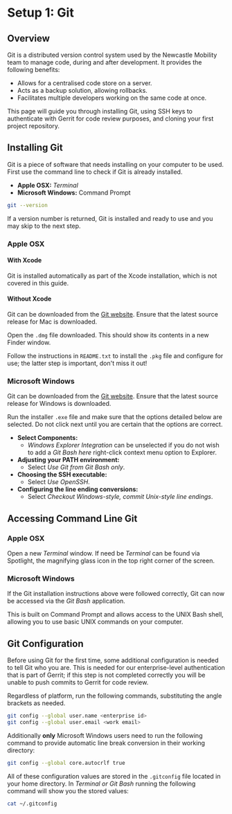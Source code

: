 # Setup 1: Git

[git]: http://git-scm.com/

## Overview

Git is a distributed version control system used by the Newcastle Mobility team to manage code, during and after development. It provides the following benefits:

* Allows for a centralised code store on a server.
* Acts as a backup solution, allowing rollbacks.
* Facilitates multiple developers working on the same code at once.

This page will guide you through installing Git, using SSH keys to authenticate with Gerrit for code review purposes, and cloning your first project repository.

## Installing Git

Git is a piece of software that needs installing on your computer to be used. First use the command line to check if Git is already installed.

- **Apple OSX:** *Terminal*
- **Microsoft Windows:** Command Prompt

```bash
git --version
```

If a version number is returned, Git is installed and ready to use and you may skip to the next step.

### Apple OSX

#### With Xcode

Git is installed automatically as part of the Xcode installation, which is not covered in this guide.

#### Without Xcode

Git can be downloaded from the [Git website][git]. Ensure that the latest source release for Mac is downloaded.

Open the `.dmg` file downloaded. This should show its contents in a new Finder window.

Follow the instructions in `README.txt` to install the `.pkg` file and configure for use; the latter step is important, don't miss it out!

### Microsoft Windows

Git can be downloaded from the [Git website][git]. Ensure that the latest source release for Windows is downloaded.

Run the installer `.exe` file and make sure that the options detailed below are selected. Do not click next until you are certain that the options are correct.

- **Select Components:**
  - *Windows Explorer Integration* can be unselected if you do not wish to add a *Git Bash here* right-click context menu option to Explorer.
- **Adjusting your PATH environment:**
  - Select *Use Git from Git Bash only*.
- **Choosing the SSH executable:**
  - Select *Use OpenSSH*.
- **Configuring the line ending conversions:**
  - Select *Checkout Windows-style, commit Unix-style line endings*.

## Accessing Command Line Git

### Apple OSX

Open a new *Terminal* window. If need be *Terminal* can be found via Spotlight, the magnifying glass icon in the top right corner of the screen.

### Microsoft Windows

If the Git installation instructions above were followed correctly, Git can now be accessed via the *Git Bash* application.

This is built on Command Prompt and allows access to the UNIX Bash shell, allowing you to use basic UNIX commands on your computer.

## Git Configuration

Before using Git for the first time, some additional configuration is needed to tell Git who you are. This is needed for our enterprise-level authentication that is part of Gerrit; if this step is not completed correctly you will be unable to push commits to Gerrit for code review.

Regardless of platform, run the following commands, substituting the angle brackets as needed.

```bash
git config --global user.name <enterprise id>
git config --global user.email <work email>
```

Additionally **only** Microsoft Windows users need to run the following command to provide automatic line break conversion in their working directory:

```bash
git config --global core.autocrlf true
```

All of these configuration values are stored in the `.gitconfig` file located in your home directory. In *Terminal* *or Git Bash* running the following command will show you the stored values:

```bash
cat ~/.gitconfig
```
